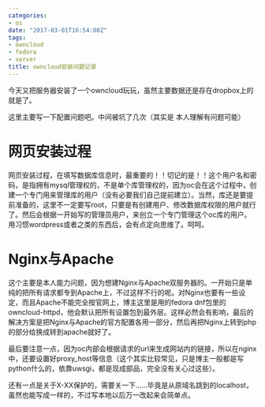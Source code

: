 ```yaml
---
categories:
- os
date: "2017-03-01T16:54:00Z"
tags:
- owncloud
- fedora
- server
title: owncloud安装问题记录
---
```


今天又把服务器安装了一个owncloud玩玩，虽然主要数据还是存在dropbox上的就是了。

这里主要写一下配置问题吧。中间被坑了几次（其实是 本人理解有问题可能）

# 网页安装过程
网页安装过程，在填写数据库信息时，最重要的！！切记的是！！这个用户名和密码，是指拥有mysql管理权的，不是单个库管理权的，因为oc会在这个过程中，创建一个专门用来管理库的用户（没有必要我们自己提前建立）。当然，库还是要提前准备的，这里不一定要写root，只要是有创建用户、修改数据库权限的用户就行了。然后会根据一开始写的管理员用户，来创立一个专门管理这个oc库的用户。用习惯wordpress或者之类的东西后，会有点定向思维了。呵呵。

# Nginx与Apache

这个主要是本人能力问题，因为想建Nginx与Apache双服务器的。一开始只是单纯的把所有请求都专到Apache上，不过这样不行的呢。对Nginx也要有一些设定，而且Apache不能完全按官网上，博主这里是用的fedora dnf包里的owncloud-httpd，他会默认把所有设置包到最外层。这样必然会有影响，最后的解决方案是把Nginx与Apache的官方配置各用一部分，然后再把Nginx上转到php的部分给换成转到apache就好了。

最后要注意一点，因为oc内部会根据请求的url来生成网站内的链接，所以在nginx中，还要设置好proxy_host等信息（这个其实比较常见，只是博主一般都是写python什么的，依靠uwsgi，都是现成部品，完全没有关心过这些）。

还有一点是关于X-XX保护的，需要关一下……毕竟是从原域名跳到的localhost，虽然也能写成一样的，不过写本地以后万一改起来会简单点。
